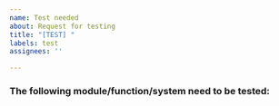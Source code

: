 ```yaml
---
name: Test needed
about: Request for testing
title: "[TEST] "
labels: test
assignees: ''

---
```


### The following module/function/system need to be tested:
